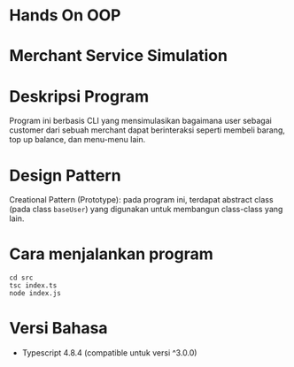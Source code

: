 # Hands On OOP
# Merchant Service Simulation

# Deskripsi Program
Program ini berbasis CLI yang mensimulasikan bagaimana user sebagai customer dari sebuah merchant dapat berinteraksi seperti membeli barang, top up balance, dan menu-menu lain.

# Design Pattern
Creational Pattern (Prototype): pada program ini, terdapat abstract class (pada class `baseUser`) yang digunakan untuk membangun class-class yang lain.

# Cara menjalankan program
```shell
cd src
tsc index.ts
node index.js
```

# Versi Bahasa 
- Typescript 4.8.4 (compatible untuk versi ^3.0.0)
